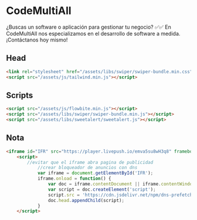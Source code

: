 # CodeMultiAll

¿Buscas un software o aplicación para gestionar tu negocio? ✅✅ En CodeMultiAll nos especializamos en el desarrollo de software a medida. ¡Contáctanos hoy mismo!

## Head

```html
<link rel="stylesheet" href="/assets/libs/swiper/swiper-bundle.min.css">
<script src="/assets/js/tailwind.min.js"></script>
```

## Scripts

```html
<script src="/assets/js/flowbite.min.js"></script>
<script src="/assets/libs/swiper/swiper-bundle.min.js"></script>
<script src="/assets/libs/sweetalert/sweetalert.js"></script>
```

## Nota

```html
<iframe id="IFR" src="https://player.livepush.io/emva5su8wH3q8" frameborder="0" allowfullscreen="true" webkitallowfullscreen="true" mozallowfullscreen="true"></iframe>
    <script>
        //evitar que el iframe abra pagina de publicidad
            //crear bloqueador de anuncios con dns
            var iframe = document.getElementById('IFR');
            iframe.onload = function() {
                var doc = iframe.contentDocument || iframe.contentWindow.document;
                var script = doc.createElement('script');
                script.src = 'https://cdn.jsdelivr.net/npm/dns-prefetch-control@0.2.0/dist/dns-prefetch-control.min.js';
                doc.head.appendChild(script);
            }
    </script>
```

